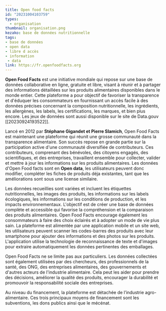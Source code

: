 ```yaml
---
title: Open food facts
id: "20231004103759"
types:
  - organisation 
thumbnail: organisation.png 
kezako: base de données nutritionnelle
tags:
- base de données
- open data
- libre d accès
- information
 - data 
link: https://fr.openfoodfacts.org
---
```


**Open Food Facts** est une initiative mondiale qui repose sur une base de données collaborative en ligne, gratuite et libre, visant à réunir et à partager des informations détaillées sur les produits alimentaires disponibles dans le monde entier. Cette plateforme a pour objectif de favoriser la transparence et d'éduquer les consommateurs en fournissant un accès facile à des données précises concernant la composition nutritionnelle, les ingrédients, les allergènes, les labels, les certifications, les marques, et bien plus encore. Les jeux de données sont aussi disponible sur le site de Data.gouv [[20230924193522]].

Lancé en 2012 par **Stéphane Gigandet et Pierre Slamich**, Open Food Facts est maintenant une plateforme qui réunit une grosse communauté dans la transparence alimentaire. Son succès repose en grande partie sur la participation active d'une communauté diversifiée de contributeurs. Ces contributeurs, comprenant des bénévoles, des citoyens engagés, des scientifiques, et des entreprises, travaillent ensemble pour collecter, valider et mettre à jour les informations sur les produits alimentaires. Les données d'Open Food facts sont en **Open data**, les utilisateurs peuvent donc modifier, compléter les fiches de produits déja existantes, tant que les améliorations sont sous une license similaire.

Les données recueillies sont variées et incluent les étiquettes nutritionnelles, les images des produits, les informations sur les labels écologiques, les informations sur les conditions de production, et les impacts environnementaux. L'objectif est de créer une base de données complète et accessible qui favorise la compréhension et la comparaison des produits alimentaires. Open Food Facts encourage également les consommateurs à faire des choix éclairés et à adopter un mode de vie plus sain.
La plateforme est alimentée par une application mobile et un site web, les utilisateurs peuvent scanner les codes-barres des produits avec leur smartphone pour ajouter des informations et des photos sur les produits. L'application utilise la technologie de reconnaissance de texte et d'images pour extraire automatiquement les données pertinentes des emballages.

Open Food Facts ne se limite pas aux particuliers. Les données collectées sont également utilisées par des chercheurs, des professionnels de la santé, des ONG, des entreprises alimentaires, des gouvernements et d'autres acteurs de l'industrie alimentaire. Cela peut les aider pour prendre des décisions, améliorer la qualité des produits, encourager la durabilité et promouvoir la responsabilité sociale des entreprises.

Au niveau du financement, la plateforme est détachée de l’industrie agro-alimentaire. Ces trois principaux moyens de financement sont les subventions, les dons publics ainsi que le mécénat. 

